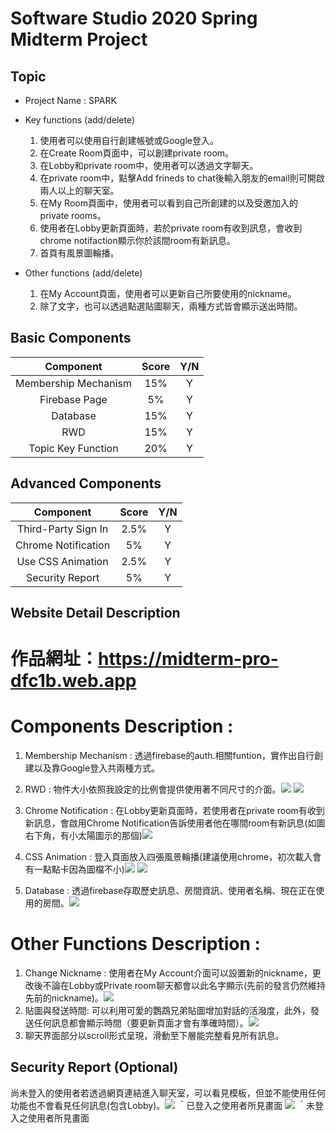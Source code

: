# Software Studio 2020 Spring Midterm Project


## Topic
* Project Name : SPARK
* Key functions (add/delete)
    1. 使用者可以使用自行創建帳號或Google登入。
    2. 在Create Room頁面中，可以創建private room。
    3. 在Lobby和private room中，使用者可以透過文字聊天。
    4. 在private room中，點擊Add frineds to chat後輸入朋友的email則可開啟兩人以上的聊天室。
    5. 在My Room頁面中，使用者可以看到自己所創建的以及受邀加入的private rooms。
    6. 使用者在Lobby更新頁面時，若於private room有收到訊息，會收到chrome notifaction顯示你於該間room有新訊息。
    7. 首頁有風景圖輪播。
    
* Other functions (add/delete)
    1. 在My Account頁面，使用者可以更新自己所要使用的nickname。
    2. 除了文字，也可以透過點選貼圖聊天，兩種方式皆會顯示送出時間。

## Basic Components
|Component|Score|Y/N|
|:-:|:-:|:-:|
|Membership Mechanism|15%|Y|
|Firebase Page|5%|Y|
|Database|15%|Y|
|RWD|15%|Y|
|Topic Key Function|20%|Y|

## Advanced Components
|Component|Score|Y/N|
|:-:|:-:|:-:|
|Third-Party Sign In|2.5%|Y|
|Chrome Notification|5%|Y|
|Use CSS Animation|2.5%|Y|
|Security Report|5%|Y|

## Website Detail Description

# 作品網址：https://midterm-pro-dfc1b.web.app

# Components Description : 
1. Membership Mechanism : 透過firebase的auth.相關funtion，實作出自行創建以及靠Google登入共兩種方式。
2. RWD : 物件大小依照我設定的比例會提供使用著不同尺寸的介面。![](https://i.imgur.com/XQPJbMI.png)
![](https://i.imgur.com/8FDSMT6.png)

3. Chrome Notification : 在Lobby更新頁面時，若使用者在private room有收到新訊息，會啟用Chrome Notification告訴使用者他在哪間room有新訊息(如圖右下角，有小太陽圖示的那個)![](https://i.imgur.com/YXnRmlj.jpg)
4. CSS Animation : 登入頁面放入四張風景輪播(建議使用chrome，初次載入會有一點點卡因為圖檔不小)![](https://i.imgur.com/SmzayAW.jpg)
![](https://i.imgur.com/sEQbS99.jpg)
5. Database : 透過firebase存取歷史訊息、房間資訊、使用者名稱、現在正在使用的房間。![](https://i.imgur.com/5YReo7U.png)



# Other Functions Description : 
1. Change Nickname : 使用者在My Account介面可以設置新的nickname，更改後不論在Lobby或Private room聊天都會以此名字顯示(先前的發言仍然維持先前的nickname)。![](https://i.imgur.com/ILGC5fQ.jpg)
2. 貼圖與發送時間: 可以利用可愛的鸚鵡兄弟貼圖增加對話的活潑度，此外，發送任何訊息都會顯示時間（要更新頁面才會有準確時間）。![](https://i.imgur.com/p6eTRiC.png)
3. 聊天界面部分以scroll形式呈現，滑動至下層能完整看見所有訊息。

## Security Report (Optional)
尚未登入的使用者若透過網頁連結進入聊天室，可以看見模板，但並不能使用任何功能也不會看見任何訊息(包含Lobby)。![](https://i.imgur.com/3FSqUfe.png)
＾已登入之使用者所見畫面
![](https://i.imgur.com/nueIGMo.png)
＾未登入之使用者所見畫面
